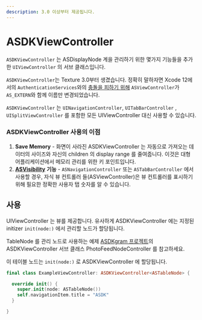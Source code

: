 ```yaml
---
description: 3.0 이상부터 제공됩니다.
---
```


# ASDKViewController

`ASDKViewController` 는 ASDisplayNode 계을 관리하기 위한 몇가지 기능들을 추가한 `UIViewController` 의 서브 클래스입니다.

`ASDKViewController`는 Texture 3.0부터 생겼습니다. 정확히 말하자면 Xcode 12에서의 `AuthenticationServices`와의 [충돌을 피하기 위해](https://github.com/TextureGroup/Texture/pull/1876) `ASViewController`가 `AS_EXTERN`와 함께 이름만 변경되었습니다.

`ASDKViewController` 는 `UINavigationController`, `UITabBarController` , `UISplitViewController` 를 포함한 모든 UIViewController 대신 사용할 수 있습니다.

### ASDKViewController 사용의 이점

1. **Save Memory** - 화면이 사라진 ASDKViewController 는 자동으로 가져오는 데이터의 사이즈와 자신의 children 의 display range 를 줄여줍니다. 이것은 대형 어플리케이션에서 메모리 관리를 위한 키 포인트입니다.
2. [**ASVisibility**](http://texturegroup.org/docs/asvisibility.html) **기능** - `ASNavigationController` 또는 `ASTabBarController` 에서 사용할 경우, 자식 뷰 컨트롤러 들\(ASViewController\)은 뷰 컨트롤러를 표시하기 위해 필요한 정확한 사용자 탭 숫자를 알 수 있습니다.

## 사용

UIViewController 는 뷰를 제공합니다. 유사하게 ASDKViewController 에는 지정된 initizer `init(node:)` 에서 관리할 노드가 할당됩니다.

TableNode 를 관리 노드로 사용하는 예제 [ASDKgram 프로젝트](https://github.com/TextureGroup/Texture/blob/master/examples_extra/ASDKgram-Swift)의 ASDKViewController 서브 클래스 PhotoFeedNodeController 를 참고하세요.

이 테이블 노드는 `init(node:)` 로 ASDKViewController 에 할당됩니다.

```swift
final class ExampleViewController: ASDKViewController<ASTableNode> { 

  override init() {
    super.init(node: ASTableNode())
    self.navigationItem.title = "ASDK"
  }

}
```

